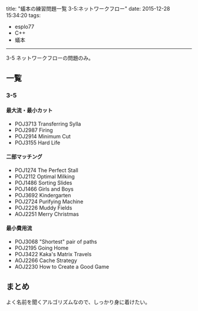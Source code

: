 title: "蟻本の練習問題一覧 3-5:ネットワークフロー"
date: 2015-12-28 15:34:20
tags:
- esplo77
- C++
- 蟻本
---

3-5 ネットワークフローの問題のみ。

## 一覧

### 3-5
#### 最大流・最小カット
- POJ3713 Transferring Sylla
- POJ2987 Firing
- POJ2914 Minimum Cut
- POJ3155 Hard Life

#### 二部マッチング
- POJ1274 The Perfect Stall
- POJ2112 Optimal Milking
- POJ1486 Sorting Slides
- POJ1466 Girls and Boys
- POJ3692 Kindergarten
- POJ2724 Purifying Machine
- POJ2226 Muddy Fields
- AOJ2251 Merry Christmas

#### 最小費用流
- POJ3068 "Shortest" pair of paths
- POJ2195 Going Home
- POJ3422 Kaka's Matrix Travels
- AOJ2266 Cache Strategy
- AOJ2230 How to Create a Good Game

## まとめ
よく名前を聞くアルゴリズムなので、しっかり身に着けたい。
